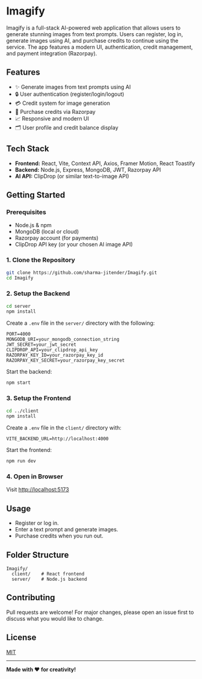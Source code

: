 # Imagify

Imagify is a full-stack AI-powered web application that allows users to generate stunning images from text prompts. Users can register, log in, generate images using AI, and purchase credits to continue using the service. The app features a modern UI, authentication, credit management, and payment integration (Razorpay).

## Features
- ✨ Generate images from text prompts using AI
- 🔒 User authentication (register/login/logout)
- 💳 Credit system for image generation
- 🛒 Purchase credits via Razorpay
- 📈 Responsive and modern UI
- 🗂️ User profile and credit balance display

## Tech Stack
- **Frontend:** React, Vite, Context API, Axios, Framer Motion, React Toastify
- **Backend:** Node.js, Express, MongoDB, JWT, Razorpay API
- **AI API:** ClipDrop (or similar text-to-image API)

## Getting Started

### Prerequisites
- Node.js & npm
- MongoDB (local or cloud)
- Razorpay account (for payments)
- ClipDrop API key (or your chosen AI image API)

### 1. Clone the Repository
```sh
git clone https://github.com/sharma-jitender/Imagify.git
cd Imagify
```

### 2. Setup the Backend
```sh
cd server
npm install
```
Create a `.env` file in the `server/` directory with the following:
```
PORT=4000
MONGODB_URI=your_mongodb_connection_string
JWT_SECRET=your_jwt_secret
CLIPDROP_API=your_clipdrop_api_key
RAZORPAY_KEY_ID=your_razorpay_key_id
RAZORPAY_KEY_SECRET=your_razorpay_key_secret
```
Start the backend:
```sh
npm start
```

### 3. Setup the Frontend
```sh
cd ../client
npm install
```
Create a `.env` file in the `client/` directory with:
```
VITE_BACKEND_URL=http://localhost:4000
```
Start the frontend:
```sh
npm run dev
```

### 4. Open in Browser
Visit [http://localhost:5173](http://localhost:5173)

## Usage
- Register or log in.
- Enter a text prompt and generate images.
- Purchase credits when you run out.

## Folder Structure
```
Imagify/
  client/    # React frontend
  server/    # Node.js backend
```

## Contributing
Pull requests are welcome! For major changes, please open an issue first to discuss what you would like to change.

## License
[MIT](LICENSE)

---
**Made with ❤️ for creativity!**
